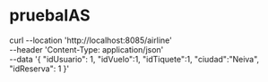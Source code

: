 # pruebaIAS
curl --location 'http://localhost:8085/airline' \
--header 'Content-Type: application/json' \
--data '{
    "idUsuario": 1,
    "idVuelo":1,
    "idTiquete":1,
    "ciudad":"Neiva",
    "idReserva": 1
}'